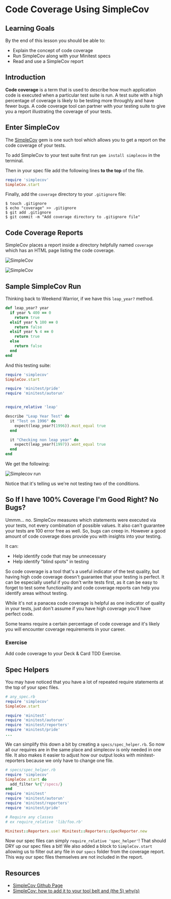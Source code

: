 # Code Coverage Using SimpleCov

## Learning Goals

By the end of this lesson you should be able to:

-  Explain the concept of code coverage
-  Run SimpleCov along with your Minitest specs
-  Read and use a SimpleCov report

## Introduction

**Code coverage** is a term that is used to describe how much application code is executed when a particular test suite is run.  A test suite with a high percentage of coverage is likely to be testing more throughly and have fewer bugs.  A code coverage tool can partner with your testing suite to give you a report illustrating the coverage of your tests.  

## Enter SimpleCov

The [SimpleCov](https://github.com/colszowka/simplecov) gem is one such tool which allows you to get a report on the code coverage of your tests.  

To add SimpleCov to your test suite first run `gem install simplecov` in the terminal.  

Then in your spec file add the following lines **to the top** of the file.

```ruby
require 'simplecov'
SimpleCov.start
```

Finally, add the `coverage` directory to your `.gitignore` file:

```
$ touch .gitignore
$ echo "coverage" >> .gitignore
$ git add .gitignore
$ git commit -m "Add coverage directory to .gitignore file"
```

## Code Coverage Reports

SimpleCov places a report inside a directory helpfully named `coverage` which has an HTML page listing the code coverage.  


![SimpleCov](images/simplecov1.png)

![SimpleCov](images/simplecov2.png)


## Sample SimpleCov Run

Thinking back to Weekend Warrior, if we have this `leap_year?` method.

```ruby
def leap_year? year
  if year % 400 == 0
    return true
  elsif year % 100 == 0
    return false
  elsif year % 4 == 0
    return true
  else
    return false
  end
end
```

And this testing suite:

```ruby
require 'simplecov'
SimpleCov.start

require 'minitest/pride'
require 'minitest/autorun'


require_relative 'leap'

describe "Leap Year Test" do
  it "Test on 1996" do
    expect(leap_year?(1996)).must_equal true
  end

  it "Checking non leap year" do
    expect(leap_year?(1997)).wont_equal true
  end
end
```

We get the following:

![Simplecov run](images/simplecov3.png)

Notice that it's telling us we're not testing two of the conditions.  


## So If I have 100% Coverage I'm Good Right?  No Bugs?

Ummm... no.  SimpleCov measures which statements were executed via your tests, not every combination of possible values.  It also can't guarantee your tests are 100 error free as well.  So, bugs can creep in.  However a good amount of code coverage does provide you with insights into your testing.  

It can:

-  Help identify code that may be unnecessary
-  Help identify "blind spots" in testing

So code coverage is a tool that's a useful indicator of the test quality, but having high code coverage doesn't guarantee that your testing is perfect.  It can be especially useful if you don't write tests first, as it can be easy to forget to test some functionality and code coverage reports can help you identify areas without testing.  

While it's not a panacea code coverage is helpful as one indicator of quality in your tests, just don't assume if you have high coverage you'll have perfect code.  

Some teams require a certain percentage of code coverage and it's likely you will encounter coverage requirements in your career.  


### Exercise

Add code coverage to your Deck & Card TDD Exercise.      


## Spec Helpers

You may have noticed that you have a lot of repeated require statements at the top of your spec files.

```ruby
# any_spec.rb
require 'simplecov'
SimpleCov.start

require 'minitest'
require 'minitest/autorun'
require 'minitest/reporters'
require 'minitest/pride'
...
```

We can simplify this down a bit by creating a `specs/spec_helper.rb`.  So now all our requires are in the same place and simplecov is only needed in one file.  It also makes it easier to adjust how our output looks with minitest-reporters because we only have to change one file.  

```ruby
# specs/spec_helper.rb
require 'simplecov'
SimpleCov.start do
  add_filter %r{^/specs/}
end
require 'minitest'
require 'minitest/autorun'
require 'minitest/reporters'
require 'minitest/pride'

# Require any classes 
# ex require_relative 'lib/foo.rb'

Minitest::Reporters.use! Minitest::Reporters::SpecReporter.new
```

Now our spec files can simply `require_relative 'spec_helper'`!  That should DRY up our spec files a bit!  We also added a block to `SimpleCov.start` allowing us to filter out any file in our `specs` folder from the coverage report.  This way our spec files themselves are not included in the report.


## Resources
- [SimpleCov Github Page](https://github.com/colszowka/simplecov)
- [SimpleCov: how to add it to your tool belt and (the 5) why(s)](http://www.mariusbutuc.com/simplecov-tool-for-coverage-analysis)
